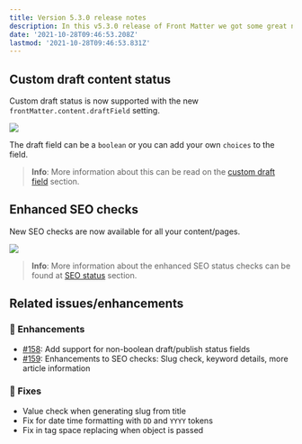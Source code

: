```yaml
---
title: Version 5.3.0 release notes
description: In this v5.3.0 release of Front Matter we got some great new features to announce to you.
date: '2021-10-28T09:46:53.208Z'
lastmod: '2021-10-28T09:46:53.831Z'
---
```



## Custom draft content status

Custom draft status is now supported with the new `frontMatter.content.draftField` setting.

![](/releases/v5.3.0/draft-status.png)

The draft field can be a `boolean` or you can add your own `choices` to the field.

> **Info**: More information about this can be read on the [custom draft field](/docs/content-creation/fields#draft) section.

## Enhanced SEO checks

New SEO checks are now available for all your content/pages.

![](/releases/v5.3.0/seo-status.png)

> **Info**: More information about the enhanced SEO status checks can be found at [SEO status](/docs/panel#seo-status) section.

## Related issues/enhancements

### 🎨 Enhancements

- [#158](https://github.com/estruyf/vscode-front-matter/issues/158): Add support for non-boolean draft/publish status fields
- [#159](https://github.com/estruyf/vscode-front-matter/issues/159): Enhancements to SEO checks: Slug check, keyword details, more article information

### 🐞 Fixes

- Value check when generating slug from title
- Fix for date time formatting with `DD` and `YYYY` tokens
- Fix in tag space replacing when object is passed
